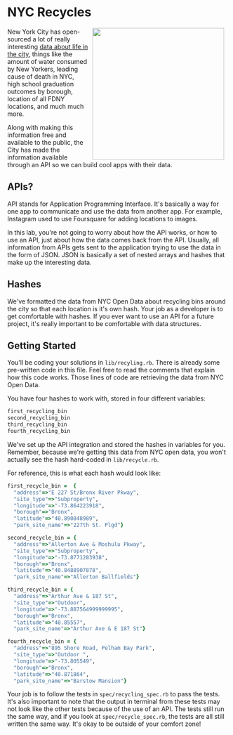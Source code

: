 # NYC Recycles

<img src="https://s3.amazonaws.com/after-school-assets/nyc-recycle.gif" width="300" align="right" hspace="10">

New York City has open-sourced a lot of really interesting [data about life in the city](https://nycopendata.socrata.com/), things like the amount of water consumed by New Yorkers, leading cause of death in NYC, high school graduation outcomes by borough, location of all FDNY locations, and much much more.

Along with making this information free and available to the public, the City has made the information available through an API so we can build cool apps with their data. 

## APIs?

API stands for Application Programming Interface. It's basically a way for one app to communicate and use the data from another app. For example, Instagram used to use Foursquare for adding locations to images.

In this lab, you're not going to worry about how the API works, or how to use an API, just about how the data comes back from the API. Usually, all information from APIs gets sent to the application trying to use the data in the form of JSON. JSON is basically a set of nested arrays and hashes that make up the interesting data.

## Hashes

We've formatted the data from NYC Open Data about recycling bins around the city so that each location is it's own hash. Your job as a developer is to get comfortable with hashes. If you ever want to use an API for a future project, it's really important to be comfortable with data structures.


## Getting Started

You'll be coding your solutions in `lib/recyling.rb`. There is already some pre-written code in this file. Feel free to read the comments that explain how this code works. Those lines of code are retrieving the data from NYC Open Data. 

You have four hashes to work with, stored in four different variables:

```ruby
first_recycling_bin
second_recycling_bin
third_recycling_bin
fourth_recycling_bin
```

We've set up the API integration and stored the hashes in variables for you. Remember, because we're getting this data from NYC open data, you won't actually see the hash hard-coded in `lib/recycle.rb`. 

For reference, this is what each hash would look like:

```ruby
first_recycle_bin =  {
  "address"=>"E 227 St/Bronx River Pkway",
  "site_type"=>"Subproperty",
  "longitude"=>"-73.864223918",
  "borough"=>"Bronx",
  "latitude"=>"40.890848989",
  "park_site_name"=>"227th St. Plgd"}

second_recycle_bin = { 
  "address"=>"Allerton Ave & Moshulu Pkway",
  "site_type"=>"Subproperty",
  "longitude"=>"-73.8771283938",
  "borough"=>"Bronx",
  "latitude"=>"40.8488907878",
  "park_site_name"=>"Allerton Ballfields"}

third_recycle_bin = {
  "address"=>"Arthur Ave & 187 St",
  "site_type"=>"Outdoor",
  "longitude"=>"-73.887564999999995",
  "borough"=>"Bronx",
  "latitude"=>"40.85557",
  "park_site_name"=>"Arthur Ave & E 187 St"}

fourth_recycle_bin = {
  "address"=>"895 Shore Road, Pelham Bay Park",
  "site_type"=>"Outdoor ",
  "longitude"=>"-73.805549",
  "borough"=>"Bronx",
  "latitude"=>"40.871864",
  "park_site_name"=>"Barstow Mansion"}
```

Your job is to follow the tests in `spec/recycling_spec.rb` to pass the tests. It's also important to note that the output in terminal from these tests may not look like the other tests because of the use of an API. The tests still run the same way, and if you look at `spec/recycle_spec.rb`, the tests are all still written the same way. It's okay to be outside of your comfort zone!


